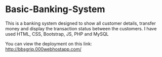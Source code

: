 # Basic-Banking-System
This is a banking system designed to show all customer details, transfer money and display the transaction status between the customers. I have used HTML, CSS, Bootstrap, JS, PHP and MySQL 

You can view the deployment on this link:
http://bbsgrip.000webhostapp.com/
